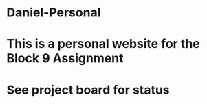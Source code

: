 # Daniel-Personal
# This is a personal website for the Block 9 Assignment
# See project board for status
